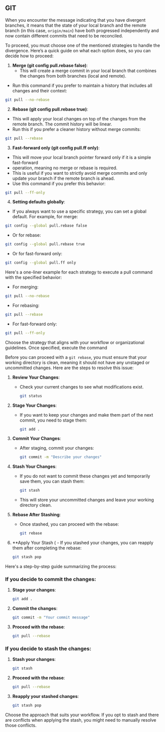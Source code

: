 ## GIT

When you encounter the message indicating that you have divergent branches, it means that the state of your local branch and the remote branch (in this case, `origin/main`) have both progressed independently and now contain different commits that need to be reconciled.

To proceed, you must choose one of the mentioned strategies to handle the divergence. Here’s a quick guide on what each option does, so you can decide how to proceed:

1. **Merge (git config pull.rebase false)**:
   - This will create a merge commit in your local branch that combines the changes from both branches (local and remote).
- Run this command if you prefer to maintain a history that includes all changes and their context:

```bash
git pull --no-rebase
```

2. **Rebase (git config pull.rebase true)**:
- This will apply your local changes on top of the changes from the remote branch. The commit history will be linear.
- Run this if you prefer a cleaner history without merge commits:

```bash
git pull --rebase
```

3. **Fast-forward only (git config pull.ff only)**:
- This will move your local branch pointer forward only if it is a simple fast-forward
- operation, meaning no merge or rebase is required.
- This is useful if you want to strictly avoid merge commits and only update your branch if the remote branch is ahead.
- Use this command if you prefer this behavior:

```bash
git pull --ff-only
```

4. **Setting defaults globally**:
- If you always want to use a specific strategy, you can set a global default. For example, for merge:

```bash
git config --global pull.rebase false
```

- Or for rebase:

```bash
git config --global pull.rebase true
```

- Or for fast-forward only:

```bash
git config --global pull.ff only
```

Here's a one-liner example for each strategy to execute a pull command with the specified behavior:

- For merging:
```bash
git pull --no-rebase
```

- For rebasing:
```bash
git pull --rebase
```

- For fast-forward only:
```bash
git pull --ff-only
```

Choose the strategy that aligns with your workflow or organizational guidelines. Once specified, execute the command



Before you can proceed with a `git rebase`, you must ensure that your working directory is clean, meaning it should not have any unstaged or uncommitted changes. Here are the steps to resolve this issue:

1. **Review Your Changes**:
   - Check your current changes to see what modifications exist.
   
     ```bash
     git status
     ```

2. **Stage Your Changes**:
   - If you want to keep your changes and make them part of the next commit, you need to stage them:

     ```bash
     git add .
     ```

3. **Commit Your Changes**:
   - After staging, commit your changes:

     ```bash
     git commit -m "Describe your changes"
     ```

4. **Stash Your Changes**:
   - If you do not want to commit these changes yet and temporarily save them, you can stash them:

     ```bash
     git stash
     ```

   - This will store your uncommitted changes and leave your working directory clean.

5. **Rebase After Stashing**:
   - Once stashed, you can proceed with the rebase:

     ```bash
     git rebase
     ```

6. **Apply Your Stash (     - If you stashed your changes, you can reapply them after completing the rebase:

     ```bash
     git stash pop
     ```

Here's a step-by-step guide summarizing the process:

### If you decide to commit the changes:
1. **Stage your changes**:

   ```bash
   git add .
   ```

2. **Commit the changes**:

   ```bash
   git commit -m "Your commit message"
   ```

3. **Proceed with the rebase**:

   ```bash
   git pull --rebase
   ```

### If you decide to stash the changes:
1. **Stash your changes**:

   ```bash
   git stash
   ```

2. **Proceed with the rebase**:

   ```bash
   git pull --rebase
   ```

3. **Reapply your stashed changes**:

   ```bash
   git stash pop
   ```

Choose the approach that suits your workflow. If you opt to stash and there are conflicts when applying the stash, you might need to manually resolve those conflicts.